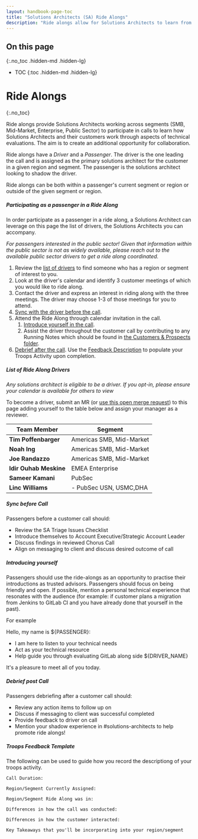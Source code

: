 ```yaml
---
layout: handbook-page-toc
title: "Solutions Architects (SA) Ride Alongs"
description: "Ride alongs allow for Solutions Architects to learn from one another through shared customer experiences."
---
```


## On this page
{:.no_toc .hidden-md .hidden-lg}

- TOC
{:toc .hidden-md .hidden-lg}


# Ride Alongs
{:.no_toc}

Ride alongs provide Solutions Architects working across segments (SMB, Mid-Market, Enterprise, Public Sector) to participate in calls to learn how Solutions Architects and their customers work through aspects of technical evaluations.  The aim is to create an additional opportunity for collaboration. 

Ride alongs have a *Driver* and a *Passenger*. The driver is the one leading the call and is assigned as the primary solutions architect for the customer in a given region and segment. The passenger is the solutions architect looking to shadow the driver.

Ride alongs can be both within a passenger's current segment or region or outside of the given segment or region.

##### Participating as a passenger in a Ride Along

In order participate as a passenger in a ride along, a Solutions Architect 
can leverage on this page the list of drivers, the Solutions Architects you can accompany.  

_For passengers interested in the public sector! Given that information within the public sector is not as widely available, please reach out to the available public sector drivers to get a ride along coordinated._

1. Review the [list of drivers](#list-of-ride-along-drivers) to find someone who has a region or segment of interest to you.
1. Look at the driver's calendar and identify 3 customer meetings of which you would like to ride along. 
1. Contact the driver and express an interest in riding along with the three meetings. The driver may choose 1-3 of those meetings for you to attend.
1. [Sync with the driver before the call](#sync-before-call). 
1. Attend the Ride Along through calendar invitation in the call.
   1. [Introduce yourself in the call](#introducing-yourself). 
   1. Assist the driver throughout the customer call by contributing to any Running Notes which should be found in [the Customers & Prospects folder](https://drive.google.com/drive/u/0/search?q=parent:0B-ytP5bMib9Ta25aSi13Q25GY1U).
1. [Debrief after the call](#debrief-post-call). Use the [Feedback Description](#troops-feedback-template) to populate your Troops Activity upon completion.

##### List of Ride Along Drivers

_Any solutions architect is eligible to be a driver. If you opt-in, please ensure your calendar is available for others to view_

To become a driver, submit an MR (or [use this open merge request](https://gitlab.com/gitlab-com/www-gitlab-com/-/merge_requests/116645)) to this page adding yourself to the table below and assign your manager as a reviewer.

| Team Member            | Segment                      | 
|------------------------|------------------------------|
| **Tim Poffenbarger**   | Americas SMB, Mid-Market     |
| **Noah Ing**           | Americas SMB, Mid-Market     |
| **Joe Randazzo**       | Americas SMB, Mid-Market     |
| **Idir Ouhab Meskine** | EMEA Enterprise              |
| **Sameer Kamani**      |  PubSec                      |
| **Linc Williams**      | - PubSec USN, USMC,DHA       |

##### Sync before Call

Passengers before a customer call should:
- Review the SA Triage Issues Checklist
- Introduce themselves to Account Executive/Strategic Account Leader
- Discuss findings in reviewed Chorus Call
- Align on messaging to client and discuss desired outcome of call

##### Introducing yourself

Passengers should use the ride-alongs as an opportunity to practise their introductions as trusted advisors. Passengers should focus on being friendly and open. If possible, mention a personal technical experience that resonates with the audience (for example: if customer plans a migration from Jenkins to GitLab CI and you have already done that yourself in the past).

For example

Hello, my name is ${PASSENGER}:
- I am here to listen to your technical needs 
- Act as your technical resource
- Help guide you through evaluating GitLab along side ${DRIVER_NAME}

It's a pleasure to meet all of you today.


##### Debrief post Call

Passengers debriefing after a customer call should:
- Review any action items to follow up on
- Discuss if messaging to client was successful completed
- Provide feedback to driver on call
- Mention your shadow experience in #solutions-architects to help promote ride alongs!

##### Troops Feedback Template

The following can be used to guide how you record the descriptiong of your 
troops activity.


```
Call Duration: 

Region/Segment Currently Assigned: 

Region/Segment Ride Along was in:

Differences in how the call was conducted:

Differences in how the customer interacted: 

Key Takeaways that you'll be incorporating into your region/segment
```
